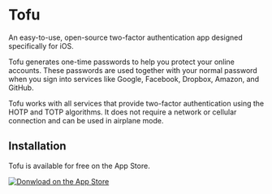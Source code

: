 # Tofu

An easy-to-use, open-source two-factor authentication app designed specifically
for iOS.

Tofu generates one-time passwords to help you protect your online accounts.
These passwords are used together with your normal password when you sign into
services like Google, Facebook, Dropbox, Amazon, and GitHub.

Tofu works with all services that provide two-factor authentication using the
HOTP and TOTP algorithms. It does not require a network or cellular connection
and can be used in airplane mode.

## Installation

Tofu is available for free on the App Store.

[![Donwload on the App Store](http://tofuauth.com/images/app-store.svg)](https://itunes.apple.com/app/tofu-authenticator/id1082229305)
